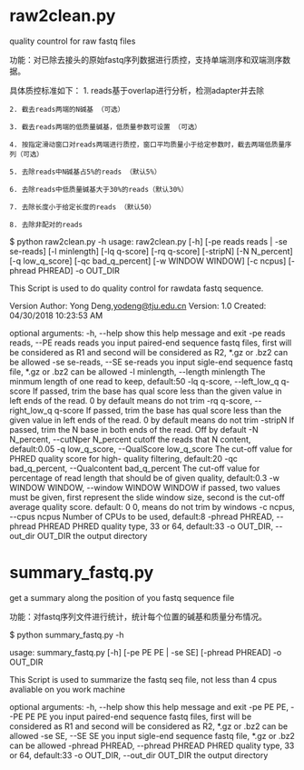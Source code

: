 # raw2clean.py

quality countrol for raw fastq files


功能：对已除去接头的原始fastq序列数据进行质控，支持单端测序和双端测序数据。

具体质控标准如下：
	1. reads基于overlap进行分析，检测adapter并去除
    
	2. 截去reads两端的N碱基 （可选）
    
	3. 截去reads两端的低质量碱基，低质量参数可设置 （可选）
    
	4. 按指定滑动窗口对reads两端进行质控，窗口平均质量小于给定参数时，截去两端低质量序列（可选）
    
	5. 去除reads中N碱基占5%的reads （默认5%）
    
	6. 去除reads中低质量碱基大于30%的reads（默认30%）
    
	7. 去除长度小于给定长度的reads （默认50）
    
	8. 去除非配对的reads
    
$ python raw2clean.py  -h
usage: raw2clean.py [-h] [-pe reads reads | -se se-reads] [-l minlength]
                    [-lq q-score] [-rq q-score] [-stripN] [-N N_percent]
                    [-q low_q_score] [-qc bad_q_percent] [-w WINDOW WINDOW]
                    [-c ncpus] [-phread PHREAD] -o OUT_DIR

This Script is used to do quality control for rawdata fastq sequence.

Version
    Author: Yong Deng,yodeng@tju.edu.cn
    Version: 1.0
    Created: 04/30/2018 10:23:53 AM

optional arguments:
  -h, --help            show this help message and exit
  -pe reads reads, --PE reads reads
                        you input paired-end sequence fastq files, first will
                        be considered as R1 and second will be considered as
                        R2, *.gz or .bz2 can be allowed
  -se se-reads, --SE se-reads
                        you input sigle-end sequence fastq file, *.gz or .bz2
                        can be allowed
  -l minlength, --length minlength
                        The minmum length of one read to keep, default:50
  -lq q-score, --left_low_q q-score
                        If passed, trim the base has qual score less than the
                        given value in left ends of the read. 0 by default
                        means do not trim
  -rq q-score, --right_low_q q-score
                        If passed, trim the base has qual score less than the
                        given value in left ends of the read. 0 by default
                        means do not trim
  -stripN               If passed, trim the N base in both ends of the read.
                        Off by default
  -N N_percent, --cutNper N_percent
                        cutoff the reads that N content, default:0.05
  -q low_q_score, --QualScore low_q_score
                        The cut-off value for PHRED quality score for high-
                        quality filtering, default:20
  -qc bad_q_percent, --Qualcontent bad_q_percent
                        The cut-off value for percentage of read length that
                        should be of given quality, default:0.3
  -w WINDOW WINDOW, --window WINDOW WINDOW
                        if passed, two values must be given, first represent
                        the slide window size, second is the cut-off average
                        quality score. default: 0 0, means do not trim by
                        windows
  -c ncpus, --cpus ncpus
                        Number of CPUs to be used, default:8
  -phread PHREAD, --phread PHREAD
                        PHRED quality type, 33 or 64, default:33
  -o OUT_DIR, --out_dir OUT_DIR
                        the output directory
    



# summary_fastq.py

get a summary along the position of you fastq sequence file


功能：对fastq序列文件进行统计，统计每个位置的碱基和质量分布情况。

$ python summary_fastq.py -h

usage: summary_fastq.py [-h] [-pe PE PE | -se SE] [-phread PHREAD] -o OUT_DIR

This Script is used to summarize the fastq seq file, not less than 4 cpus
avaliable on you work machine

optional arguments:
  -h, --help            show this help message and exit
  -pe PE PE, --PE PE PE
                        you input paired-end sequence fastq files, first will
                        be considered as R1 and second will be considered as
                        R2, *.gz or .bz2 can be allowed
  -se SE, --SE SE       you input sigle-end sequence fastq file, *.gz or .bz2
                        can be allowed
  -phread PHREAD, --phread PHREAD
                        PHRED quality type, 33 or 64, default:33
  -o OUT_DIR, --out_dir OUT_DIR
                        the output directory
